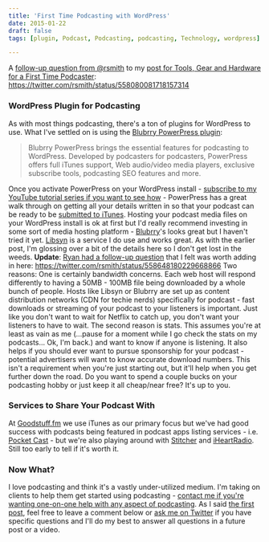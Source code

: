 ```yaml
---
title: 'First Time Podcasting with WordPress'
date: 2015-01-22
draft: false
tags: [plugin, Podcast, Podcasting, podcasting, Technology, wordpress]

---
```


A [follow-up question from @rsmith](https://twitter.com/rsmith/status/558080081718157314) to my [post for Tools, Gear and Hardware for a First Time Podcaster](https://chrisenns.com/2015/01/tools-gear-and-hardware-for-a-first-time-podcaster/): https://twitter.com/rsmith/status/558080081718157314

### WordPress Plugin for Podcasting

As with most things podcasting, there's a ton of plugins for WordPress to use. What I've settled on is using the [Blubrry PowerPress plugin](http://wordpress.org/extend/plugins/powerpress/):

> Blubrry PowerPress brings the essential features for podcasting to WordPress. Developed by podcasters for podcasters, PowerPress offers full iTunes support, Web audio/video media players, exclusive subscribe tools, podcasting SEO features and more.

Once you activate PowerPress on your WordPress install - [subscribe to my YouTube tutorial series if you want to see how](http://youtu.be/_dQr69-dkbU?list=PL5WkkylZGJ0ux8Uu-zS9wLmoP4U00QVCR) - PowerPress has a great walk through on getting all your details written in so that your podcast can be ready to be [submitted to iTunes](https://phobos.apple.com/WebObjects/MZFinance.woa/wa/publishPodcast). Hosting your podcast media files on your WordPress install is ok at first but I'd really recommend investing in some sort of media hosting platform - [Blubrry](http://create.blubrry.com/resources/podcast-media-hosting/)'s looks great but I haven't tried it yet. [Libsyn](http://www.libsyn.com) is a service I do use and works great. As with the earlier post, I'm glossing over a bit of the details here so I don't get lost in the weeds. **Update**: [Ryan had a follow-up question](https://twitter.com/rsmith/status/558648180229668866) that I felt was worth adding in here: https://twitter.com/rsmith/status/558648180229668866 Two reasons: One is certainly bandwidth concerns. Each web host will respond differently to having a 50MB - 100MB file being downloaded by a whole bunch of people. Hosts like Libsyn or Blubrry are set up as content distribution networks (CDN for techie nerds) specifically for podcast - fast downloads or streaming of your podcast to your listeners is important. Just like you don't want to wait for Netflix to catch up, you don't want your listeners to have to wait. The second reason is stats. This assumes you're at least as vain as me (...pause for a moment while I go check the stats on my podcasts... Ok, I'm back.) and want to know if anyone is listening. It also helps if you should ever want to pursue sponsorship for your podcast - potential advertisers will want to know accurate download numbers. This isn't a requirement when you're just starting out, but it'll help when you get further down the road. Do you want to spend a couple bucks on your podcasting hobby or just keep it all cheap/near free? It's up to you.

### Services to Share Your Podcast With

At [Goodstuff.fm](http://goodstuff.fm) we use iTunes as our primary focus but we've had good success with podcasts being featured in podcast apps listing services - i.e. [Pocket Cast](https://play.pocketcasts.com) - but we're also playing around with [Stitcher](http://www.stitcher.com) and [iHeartRadio](http://www.iheart.com). Still too early to tell if it's worth it.

### Now What?

I love podcasting and think it's a vastly under-utilized medium. I'm taking on clients to help them get started using podcasting - [contact me if you're wanting one-on-one help with any aspect of podcasting](http://www.lemonproductions.ca/contact/). As I said [the first post](https://chrisenns.com/2015/01/tools-gear-and-hardware-for-a-first-time-podcaster/), feel free to leave a comment below or [ask me on Twitter](http://www.twitter.com/ichris) if you have specific questions and I'll do my best to answer all questions in a future post or a video.